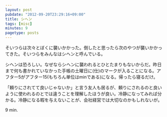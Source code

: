 ```yaml
---
layout: post
pubdate: "2012-09-20T23:29:16+09:00"
title: シヘン
tags: [misc]
minutes: 9
pagetype: posts
---
```

そいつらは次々とぼくに襲いかかった。倒したと思ったら次のやつが襲いかかってきた。そいつらをみんなはシヘンと呼んでいる。

シヘンは恐ろしい。なぜならシヘンに襲われるとひとたまりもないからだ。昨日まで何も書かれていなかった手帳の土曜日に(仕)のマークが入ることになる。アフター5がアフター15(もちろん単位はminである)になる。帰ったら寝るだけ。

「頼りにされてて良いじゃないか」と言う友人も居るが、頼りにされるのと良いように使われるのとでは違うことを理解したほうが良い。冷静になってみれば分かる。冷静になる暇を与えないことが、会社経営では大切なのかもしれないが。

9 min.
